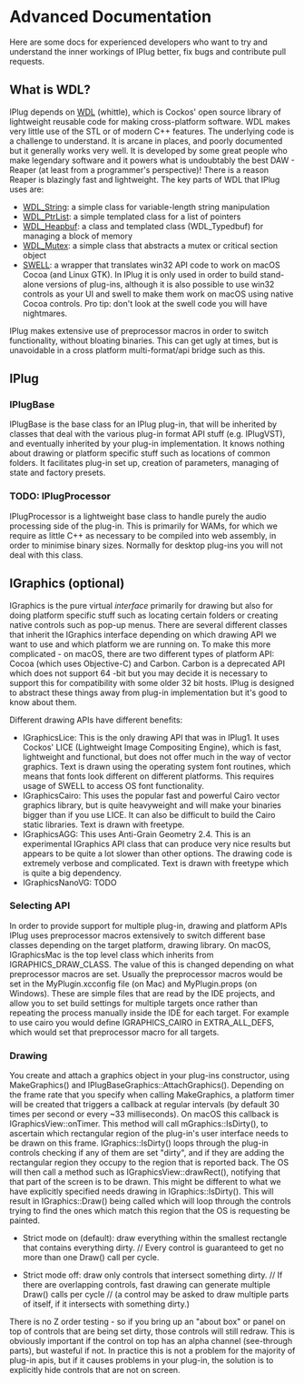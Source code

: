 # Advanced Documentation

Here are some docs for experienced developers who want to try and understand the inner workings of IPlug better, fix bugs and contribute pull requests.

## What is WDL?

IPlug depends on [WDL](https://www.cockos.com/wdl/) (whittle), which is Cockos' open source library of lightweight reusable code for making cross-platform software. WDL makes very little use of the STL or of modern C++ features. The underlying code is a challenge to understand. It is arcane in places, and poorly documented but it generally works very well. It is developed by some great people who make legendary software and it powers what is undoubtably the best DAW - Reaper (at least from a programmer's perspective)! There is a reason Reaper is blazingly fast and lightweight.
The key parts of WDL that IPlug uses are: 

- [WDL_String](https://github.com/justinfrankel/WDL/blob/master/WDL/wdlstring.h): a simple class for variable-length string manipulation
- [WDL_PtrList](https://github.com/justinfrankel/WDL/blob/master/WDL/ptrlist.h): a simple templated class for a list of pointers
- [WDL_Heapbuf](https://github.com/justinfrankel/WDL/blob/master/WDL/heapbuf.h): a class and templated class (WDL_Typedbuf) for managing a block of memory
- [WDL_Mutex](https://github.com/justinfrankel/WDL/blob/master/WDL/mutex.h): a simple class that abstracts a mutex or critical section object
- [SWELL](https://github.com/justinfrankel/WDL/tree/master/WDL/swell): a wrapper that translates win32 API code to work on macOS Cocoa (and Linux GTK). In IPlug it is only used in order to build stand-alone versions of plug-ins, although it is also possible to use win32 controls as your UI and swell to make them work on macOS using native Cocoa controls. Pro tip: don't look at the swell code you will have nightmares.

IPlug makes extensive use of preprocessor macros in order to switch functionality, without bloating binaries. This can get ugly at times, but is unavoidable in a cross platform multi-format/api bridge such as this.

## IPlug

### IPlugBase
IPlugBase is the base class for an IPlug plug-in, that will be inherited by classes that deal with the various plug-in format API stuff (e.g. IPlugVST), and eventually inherited by your plug-in implementation. It knows nothing about drawing or platform specific stuff such as locations of common folders. It facilitates plug-in set up, creation of parameters, managing of state and factory presets. 

### TODO: IPlugProcessor

IPlugProcessor is a lightweight base class to handle purely the audio processing side of the plug-in. This is primarily for WAMs, for which we require as little C++ as necessary to be compiled into web assembly, in order to minimise binary sizes. Normally for desktop plug-ins you will not deal with this class. 

## IGraphics (optional)

IGraphics is the pure virtual *interface* primarily for drawing but also for doing platform specific stuff such as locating certain folders or creating native controls such as pop-up menus. There are several different classes that inherit the IGraphics interface depending on which drawing API we want to use and which platform we are running on. To make this more complicated - on macOS, there are two different types of platform API: Cocoa (which uses Objective-C) and Carbon. Carbon is a deprecated API which does not support 64 -bit but you may decide it is necessary to support this for compatibility with some older 32 bit hosts. IPlug is designed to abstract these things away from plug-in implementation but it's good to know about them.

Different drawing APIs have different benefits:

* IGraphicsLice: This is the only drawing API that was in IPlug1. It uses Cockos' LICE (Lightweight Image Compositing Engine), which is fast, lightweight and functional, but does not offer much in the way of vector graphics. Text is drawn using the operating system font routines, which means that fonts look different on different platforms. This requires usage of SWELL to access OS font functionality.
* IGraphicsCairo: This uses the popular fast and powerful Cairo vector graphics library, but is quite heavyweight and will make your binaries bigger than if you use LICE. It can also be difficult to build the Cairo static libraries. Text is drawn with freetype.
* IGraphicsAGG: This uses Anti-Grain Geometry 2.4. This is an experimental IGraphics API class that can produce very nice results but appears to be quite a lot slower than other options. The drawing code is extremely verbose and complicated. Text is drawn with freetype which is quite a big dependency.
* IGraphicsNanoVG: TODO

### Selecting API
In order to provide support for multiple plug-in, drawing and platform APIs IPlug uses preprocessor macros extensively to switch different base classes depending on the target platform, drawing library. On macOS, IGraphicsMac is the top level class which inherits from IGRAPHICS_DRAW_CLASS. The value of this is changed depending on what preprocessor macros are set. Usually the preprocessor macros would be set in the MyPlugin.xcconfig file (on Mac) and MyPlugin.props (on Windows). These are simple files that are read by the IDE projects, and allow you to set build settings for multiple targets once rather than repeating the process manually inside the IDE for each target. For example to use cairo you would define IGRAPHICS_CAIRO in EXTRA_ALL_DEFS, which would set that preprocessor macro for all targets.

### Drawing
You create and attach a graphics object in your plug-ins constructor, using MakeGraphics() and IPlugBaseGraphics::AttachGraphics(). Depending on the frame rate that you specify when calling MakeGraphics, a platform timer will be created that triggers a callback at regular intervals (by default 30 times per second or every ~33 milliseconds). On macOS this callback is IGraphicsView::onTimer. This method will call mGraphics::IsDirty(), to ascertain which rectangular region of the plug-in's user interface needs to be drawn on this frame. IGraphics::IsDirty() loops through the plug-in controls checking if any of them are set "dirty", and if they are adding the rectangular region they occupy to the region that is reported back. The OS will then call a method such as IGraphicsView::drawRect(), notifying that that part of the screen is to be drawn. This might be different to what we have explicitly specified needs drawing in IGraphics::IsDirty(). This will result in IGraphics::Draw() being called which will loop through the controls trying to find the ones which match this region that the OS is requesting be painted.

* Strict mode on (default): draw everything within the smallest rectangle that contains everything dirty.
// Every control is guaranteed to get no more than one Draw() call per cycle.

* Strict mode off: draw only controls that intersect something dirty.
// If there are overlapping controls, fast drawing can generate multiple Draw() calls per cycle
// (a control may be asked to draw multiple parts of itself, if it intersects with something dirty.)

There is no Z order testing - so if you bring up an "about box" or panel on top of controls that are being set dirty, those controls will still redraw. This is obviously important if the control on top has an alpha channel (see-through parts), but wasteful if not. In practice this is not a problem for the majority of plug-in apis, but if it causes problems in your plug-in, the solution is to explicitly hide controls that are not on screen. 
